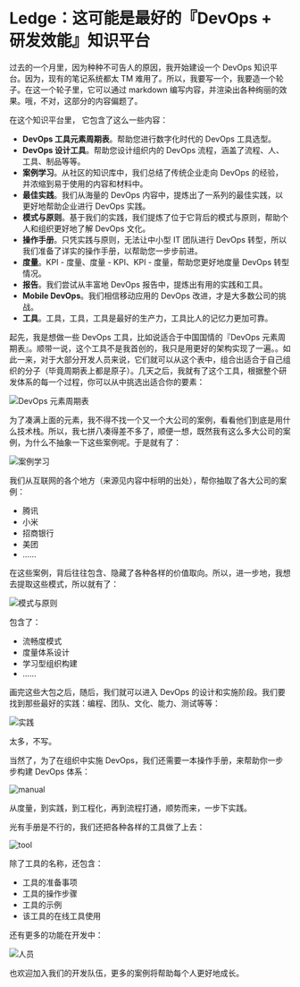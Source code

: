 # Ledge：这可能是最好的『DevOps + 研发效能』知识平台

过去的一个月里，因为种种不可告人的原因，我开始建设一个 DevOps 知识平台。因为，现有的笔记系统都太 TM 难用了。所以，我要写一个，我要造一个轮子。在这一个轮子里，它可以通过 markdown 编写内容，并渲染出各种绚丽的效果。哦，不对，这部分的内容偏题了。

在这个知识平台里， 它包含了这么一些内容：

 - **DevOps 工具元素周期表**。帮助您进行数字化时代的 DevOps 工具选型。
 - **DevOps 设计工具**。帮助您设计组织内的 DevOps 流程，涵盖了流程、人、工具、制品等等。
 - **案例学习**。从社区的知识库中，我们总结了传统企业走向 DevOps 的经验，并浓缩到易于使用的内容和材料中。
 - **最佳实践**。我们从海量的 DevOps 内容中，提炼出了一系列的最佳实践，以更好地帮助企业进行 DevOps 实践。
 - **模式与原则**。基于我们的实践，我们提炼了位于它背后的模式与原则，帮助个人和组织更好地了解 DevOps 文化。
 - **操作手册**。只凭实践与原则，无法让中小型 IT 团队进行 DevOps 转型，所以我们准备了详实的操作手册，以帮助您一步步前进。
 - **度量**。KPI - 度量、度量 - KPI、KPI - 度量，帮助您更好地度量 DevOps 转型情况。
 - **报告**。我们尝试从丰富地 DevOps 报告中，提炼出有用的实践和工具。
 - **Mobile DevOps**。我们相信移动应用的 DevOps 改进，才是大多数公司的挑战。
 - **工具**。工具，工具，工具是最好的生产力，工具比人的记忆力更加可靠。


起先，我是想做一些 DevOps 工具，比如说适合于中国国情的『DevOps 元素周期表』。顺带一说，这个工具不是我首创的，我只是用更好的架构实现了一遍。。如此一来，对于大部分开发人员来说，它们就可以从这个表中，组合出适合于自己组织的分子（毕竟周期表上都是原子）。几天之后，我就有了这个工具，根据整个研发体系的每一个过程，你可以从中挑选出适合你的要素：

![DevOps 元素周期表](table.png)

为了凑满上面的元素，我不得不找一个又一个大公司的案例，看看他们到底是用什么技术栈。所以，我七拼八凑得差不多了，顺便一想，既然我有这么多大公司的案例，为什么不抽象一下这些案例呢。于是就有了：

![案例学习](casestudy.png)

我们从互联网的各个地方（来源见内容中标明的出处），帮你抽取了各大公司的案例：

 - 腾讯
 - 小米
 - 招商银行
 - 美团
 - ……

在这些案例，背后往往包含、隐藏了各种各样的价值取向。所以，进一步地，我想去提取这些模式，所以就有了：

![模式与原则](pattern.png)

包含了：

 - 流畅度模式
 - 度量体系设计
 - 学习型组织构建
 - ……

画完这些大包之后，随后，我们就可以进入 DevOps 的设计和实施阶段。我们要找到那些最好的实践：编程、团队、文化、能力、测试等等：

![实践](practise.png)

太多，不写。

当然了，为了在组织中实施 DevOps，我们还需要一本操作手册，来帮助你一步步构建 DevOps 体系：

![manual](manunal.png)

从度量，到实践，到工程化，再到流程打通，顺势而来，一步下实践。

光有手册是不行的，我们还把各种各样的工具做了上去：

![tool](tool.png)

除了工具的名称，还包含：

 - 工具的准备事项
 - 工具的操作步骤
 - 工具的示例
 - 该工具的在线工具使用

还有更多的功能在开发中：

![人员](man.png)

也欢迎加入我们的开发队伍，更多的案例将帮助每个人更好地成长。






